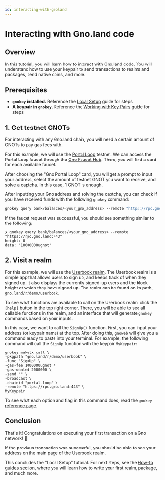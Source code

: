 ```yaml
---
id: interacting-with-gnoland
---
```


# Interacting with Gno.land code

## Overview
In this tutorial, you will learn how to interact with Gno.land code.
You will understand how to use your keypair to send transactions to realms
and packages, send native coins, and more.

## Prerequisites
- **`gnokey` installed.** Reference the
[Local Setup](installation.md#2-installing-the-required-tools-) guide for steps
- **A keypair in `gnokey`.** Reference the 
[Working with Key Pairs](working-with-key-pairs.md#adding-a-private-key-using-a-mnemonic) guide for steps

## 1. Get testnet GNOTs
For interacting with any Gno.land chain, you will need a certain amount of GNOTs
to pay gas fees with. 

For this example, we will use the [Portal Loop](../../concepts/testnets.md#portal-loop) 
testnet. We can access the Portal Loop faucet through the
[Gno Faucet Hub](https://faucet.gno.land). There, you will find a card for each
available faucet.

After choosing the "Gno Portal Loop" card, you will get a prompt to input your address, 
select the amount of testnet GNOT you want to receive, and solve a captcha. In 
this case, 1 GNOT is enough.

After inputting your Gno address and solving the captcha, you can check if you
have received funds with the following `gnokey` command:

```bash
gnokey query bank/balances/<your_gno_address> --remote "https://rpc.gno.land:443"    
```

If the faucet request was successful, you should see something similar to the 
following:

```
❯ gnokey query bank/balances/<your_gno_address> --remote "https://rpc.gno.land:443"
height: 0
data: "10000000ugnot"
```

## 2. Visit a realm

For this example, we will use the [Userbook realm](https://gno.land/r/demo/userbook).
The Userbook realm is a simple app that allows users to sign up, and keeps track
of when they signed up. It also displays the currently signed-up users and the block
height at which they have signed up. The realm can be found on its path, 
[`gno.land/r/demo/userbook`](https://gno.land/r/demo/userbook).

To see what functions are available to call on the Userbook realm, click
the [`[help]`](https://gno.land/r/demo/userbook?help) button in the top right
corner. There, you will be able to see all callable functions in the realm,
and an interface that will generate `gnokey` commands based on your inputs.

In this case, we want to call the `SignUp()` function. First, you can input your
address (or keypair name) at the top. After doing this, `gnoweb` will give you a
command ready to paste into your terminal. For example, the following command will 
call the `SignUp` function with the keypair `MyKeypair`: 

```
gnokey maketx call \
-pkgpath "gno.land/r/demo/userbook" \
-func "SignUp" \
-gas-fee 1000000ugnot \
-gas-wanted 2000000 \
-send "" \
-broadcast \
-chainid "portal-loop" \
-remote "https://rpc.gno.land:443" \
MyKeypair
```

To see what each option and flag in this command does, read the `gnokey` 
[reference page](../../gno-tooling/cli/gnokey.md). 

## Conclusion

That's it! Congratulations on executing your first transaction on a Gno network! 🎉

If the previous transaction was successful, you should be able
to see your address on the main page of the Userbook realm. 

This concludes the "Local Setup" tutorial. For next steps, see the 
[How-to guides section](../../how-to-guides/how-to-guides.md), where you will 
learn how to write your first realm, package, and much more.